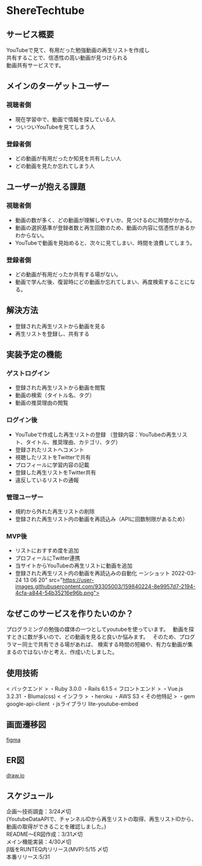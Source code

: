 # ShereTechtube
## サービス概要
YouTubeで見て、有用だった勉強動画の再生リストを作成し  
共有することで、信憑性の高い動画が見つけられる  
動画共有サービスです。  

## メインのターゲットユーザー
### 視聴者側
- 現在学習中で、動画で情報を探している人
- ついついYouTubeを見てしまう人
### 登録者側
- どの動画が有用だったか知見を共有したい人
- どの動画を見たか忘れてしまう人

## ユーザーが抱える課題
### 視聴者側
- 動画の数が多く、どの動画が理解しやすいか、見つけるのに時間がかかる。
- 動画の選択基準が登録者数と再生回数のため、動画の内容に信憑性があるかわからない。
- YouTubeで動画を見始めると、次々に見てしまい、時間を浪費してしまう。
### 登録者側
- どの動画が有用だったか共有する場がない。
- 動画で学んだ後、復習時にどの動画か忘れてしまい、再度検索することになる。

## 解決方法
- 登録された再生リストから動画を見る
- 再生リストを登録し、共有する

## 実装予定の機能
### ゲストログイン
- 登録された再生リストから動画を閲覧
- 動画の検索（タイトル名、タグ）
- 動画の推奨理由の閲覧
### ログイン後
- YouTubeで作成した再生リストの登録
 （登録内容：YouTubeの再生リスト、タイトル、推奨理由、カテゴリ、タグ）
- 登録されたリストへコメント
- 視聴したリストをTwitterで共有
- プロフィールに学習内容の記載
- 登録した再生リストをTwitter共有
- 違反しているリストの通報
### 管理ユーザー
- 規約から外れた再生リストの削除
- 登録された再生リスト内の動画を再読込み（APIに回数制限があるため）
### MVP後
- リストにおすすめ度を追加
- プロフィールにTwitter連携
- 当サイトからYouTubeの再生リストに動画を追加
- 登録された再生リスト内の動画を再読込みの自動化
ーンショット 2022-03-24 13 06 20" src="https://user-images.githubusercontent.com/93305003/159840224-8e9957d7-2194-4cfa-a844-54b35216e96b.png">

## なぜこのサービスを作りたいのか？
プログラミングの勉強の媒体の一つとしてyoutubeを使っています。　
動画を探すときに数が多いので、どの動画を見ると良いか悩みます。　
そのため、プログラマー同士で共有できる場があれば、
検索する時間の短縮や、有力な動画が集まるのではないかと考え、作成いたしました。

## 使用技術
< バックエンド >
・Ruby 3.0.0
・Rails  6.1.5
< フロントエンド >
・Vue.js 3.2.31
・Bluma(css)
< インフラ >
・heroku
・AWS S3
< その他特記 >
・gem google-api-client
・jsライブラリ lite-youtube-embed

## 画面遷移図
[figma](https://www.figma.com/file/aCfkhFpNcFb3WFQMDmtpth/kellyuka%2FShare-Larning-Youtube?node-id=0%3A1)

## ER図
[draw.io](https://drive.google.com/file/d/109XHxYjlhDbPLA9RzPEOrn1wvGzm3iY-/view?usp=sharing)

## スケジュール
企画〜技術調査：3/24〆切  
(YoutubeDataAPIで、チャンネルIDから再生リストの取得、再生リストIDから、動画の取得ができることを確認しました。)  
README〜ER図作成：3/31〆切  
メイン機能実装：4/30〆切  
β版をRUNTEQ内リリース(MVP):5/15 〆切  
本番リリース:5/31
